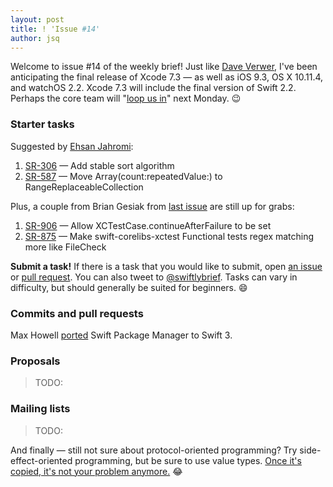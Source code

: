 ```yaml
---
layout: post
title: ! 'Issue #14'
author: jsq
---
```


Welcome to issue #14 of the weekly brief! Just like [Dave Verwer](https://iosdevweekly.com/issues/241#start), I've been anticipating the final release of Xcode 7.3 &mdash; as well as iOS 9.3, OS X 10.11.4, and watchOS 2.2. Xcode 7.3 will include the final version of Swift 2.2. Perhaps the core team will "[loop us in](http://www.macrumors.com/2016/03/10/apple-invites-march-21-event/)" next Monday. 😉

<!--excerpt-->

### Starter tasks

Suggested by [Ehsan Jahromi](https://github.com/SwiftWeekly/swiftweekly.github.io/pull/26):

1. [SR-306](https://bugs.swift.org/browse/SR-306) &mdash; Add stable sort algorithm
2. [SR-587](https://bugs.swift.org/browse/SR-587) &mdash; Move Array(count:repeatedValue:) to RangeReplaceableCollection

Plus, a couple from Brian Gesiak from [last issue](/issue-13/) are still up for grabs:

1. [SR-906](https://bugs.swift.org/browse/SR-906) &mdash; Allow XCTestCase.continueAfterFailure to be set
2. [SR-875](https://bugs.swift.org/browse/SR-875) &mdash; Make swift-corelibs-xctest Functional tests regex matching more like FileCheck

<div class="alert alert-warning">
<strong>Submit a task!</strong> If there is a task that you would like to submit, open <a href="{{ site.links.issue }}">an issue</a> or <a href="{{ site.links.pull }}">pull request</a>. You can also tweet to <a href="{{ site.links.twitter }}">@swiftlybrief</a>. Tasks can vary in difficulty, but should generally be suited for beginners. 😄
</div>

### Commits and pull requests

Max Howell [ported](https://github.com/apple/swift-package-manager/pull/171) Swift Package Manager to Swift 3.


### Proposals

> TODO:

### Mailing lists

> TODO:

And finally &mdash; still not sure about protocol-oriented programming? Try side-effect-oriented programming, but be sure to use value types. [Once it's copied, it's not your problem anymore.](https://twitter.com/jckarter/status/707999869831491584) 😂
